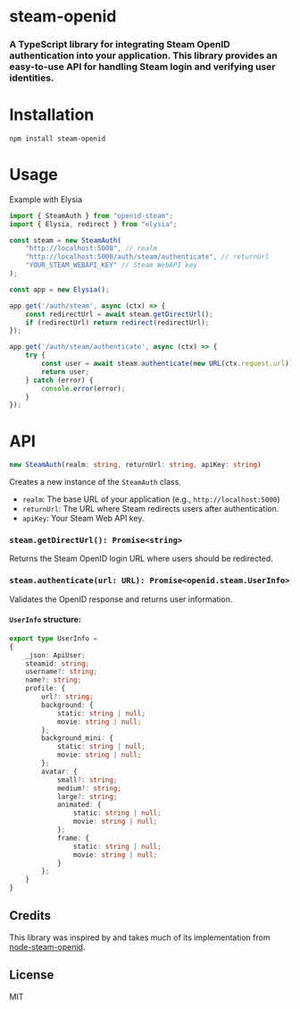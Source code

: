 # steam-openid

### A TypeScript library for integrating Steam OpenID authentication into your application. This library provides an easy-to-use API for handling Steam login and verifying user identities.

# Installation
```sh
npm install steam-openid
```

# Usage
Example with Elysia
```ts
import { SteamAuth } from "openid-steam";
import { Elysia, redirect } from "elysia";

const steam = new SteamAuth(
    "http://localhost:5000", // realm
    "http://localhost:5000/auth/steam/authenticate", // returnUrl
    "YOUR_STEAM_WEBAPI_KEY" // Steam WebAPI key
);

const app = new Elysia();

app.get('/auth/steam', async (ctx) => {
    const redirectUrl = await steam.getDirectUrl();
    if (redirectUrl) return redirect(redirectUrl);
});

app.get('/auth/steam/authenticate', async (ctx) => {
    try {
        const user = await steam.authenticate(new URL(ctx.request.url));
        return user;
    } catch (error) {
        console.error(error);
    }
});
```

# API
```ts
new SteamAuth(realm: string, returnUrl: string, apiKey: string)
```

Creates a new instance of the `SteamAuth` class.

- `realm`: The base URL of your application (e.g., `http://localhost:5000`)
- `returnUrl`: The URL where Steam redirects users after authentication.
- `apiKey`: Your Steam Web API key.

### `steam.getDirectUrl(): Promise<string>`

Returns the Steam OpenID login URL where users should be redirected.

### `steam.authenticate(url: URL): Promise<openid.steam.UserInfo>`
Validates the OpenID response and returns user information.

#### `UserInfo` structure:
```ts
export type UserInfo =
{ 
    _json: ApiUser;
    steamid: string;
    username?: string;
    name?: string;
    profile: {
        url?: string;
        background: {
            static: string | null;
            movie: string | null;
        };
        background_mini: {
            static: string | null;
            movie: string | null;
        };
        avatar: {
            small?: string;
            medium?: string;
            large?: string;
            animated: {
                static: string | null;
                movie: string | null;
            };
            frame: {
                static: string | null;
                movie: string | null;
            }
        };
    } 
}
```

## Credits
This library was inspired by and takes much of its implementation from [node-steam-openid](https://www.npmjs.com/package/node-steam-openid).

## License
MIT